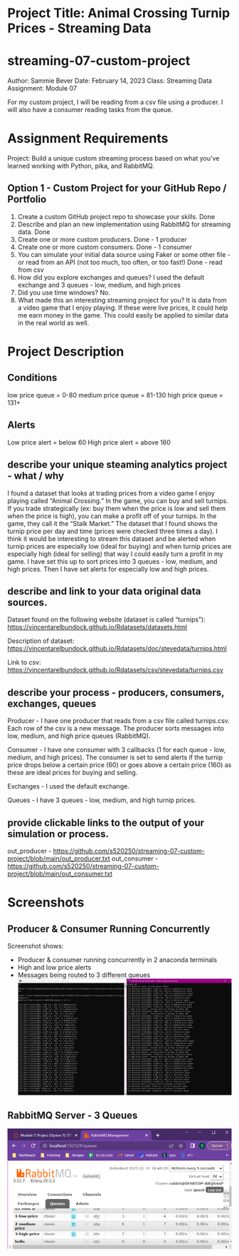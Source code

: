 # Project Title: Animal Crossing Turnip Prices - Streaming Data

# streaming-07-custom-project

Author: Sammie Bever
Date: February 14, 2023
Class: Streaming Data
Assignment: Module 07

For my custom project, I will be reading from a csv file using a producer. I will also have a consumer reading tasks from the queue.

# Assignment Requirements
Project: Build a unique custom streaming process based on what you've learned working with Python, pika, and RabbitMQ.

## Option 1 - Custom Project for your GitHub Repo / Portfolio
1. Create a custom GitHub project repo to showcase your skills. Done
2. Describe and plan an new implementation using RabbitMQ for streaming data. Done
3. Create one or more custom producers. Done - 1 producer
4. Create one or more custom consumers. Done - 1 consumer
5. You can simulate your initial data source using Faker or some other file - or read from an API (not too much, too often, or too fast!) Done - read from csv
6. How did you explore exchanges and queues? I used the default exchange and 3 queues - low, medium, and high prices
7. Did you use time windows? No.
8. What made this an interesting streaming project for you? It is data from a video game that I enjoy playing. If these were live prices, it could help me earn money in the game. This could easily be applied to similar data in the real world as well.

# Project Description
## Conditions
low price queue = 0-80
medium price queue = 81-130
high price queue = 131+

## Alerts
Low price alert = below 60
High price alert = above 160

## describe your unique steaming analytics project - what / why 
I found a dataset that looks at trading prices from a video game I enjoy playing called “Animal Crossing.” In the game, you can buy and sell turnips. If you trade strategically (ex: buy them when the price is low and sell them when the price is high), you can make a profit off of your turnips. In the game, they call it the “Stalk Market.” The dataset that I found shows the turnip price per day and time (prices were checked three times a day). I think it would be interesting to stream this dataset and be alerted when turnip prices are especially low (ideal for buying) and when turnip prices are especially high (ideal for selling) that way I could easily turn a profit in my game. I have set this up to sort prices into 3 queues - low, medium, and high prices. Then I have set alerts for especially low and high prices.  

## describe and link to your data original data sources. 
Dataset found on the following website (dataset is called “turnips”):
https://vincentarelbundock.github.io/Rdatasets/datasets.html

Description of dataset: 
https://vincentarelbundock.github.io/Rdatasets/doc/stevedata/turnips.html

Link to csv:
https://vincentarelbundock.github.io/Rdatasets/csv/stevedata/turnips.csv

## describe your process - producers, consumers, exchanges, queues
Producer - I have one producer that reads from a csv file called turnips.csv. Each row of the csv is a new message. The producer sorts messages into low, medium, and high price queues (RabbitMQ).

Consumer - I have one consumer with 3 callbacks (1 for each queue - low, medium, and high prices). The consumer is set to send alerts if the turnip price drops below a certain price (60) or goes above a certain price (160) as these are ideal prices for buying and selling.

Exchanges - I used the default exchange.

Queues - I have 3 queues - low, medium, and high turnip prices.

## provide clickable links to the output of your simulation or process. 
out_producer - https://github.com/s520250/streaming-07-custom-project/blob/main/out_producer.txt
out_consumer - https://github.com/s520250/streaming-07-custom-project/blob/main/out_consumer.txt

# Screenshots
## Producer & Consumer Running Concurrently
Screenshot shows:
- Producer & consumer running concurrently in 2 anaconda terminals
- High and low price alerts
- Messages being routed to 3 different queues
![PriceAlerts](Screenshot_High&LowPriceAlerts.PNG)

## RabbitMQ Server - 3 Queues
![RabbitMQ3Queues](Screenshot_All3Queues.PNG)